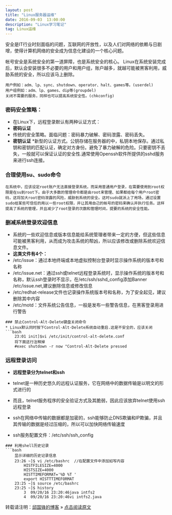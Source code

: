 ```yaml
---
layout: post
title: "Linux服务器运维"
date: 2016-09-03  13:00:00
description: "Linux学习笔记"
tag: Linux运维
---
```



安全是IT行业时刻面临的问题，互联网的开放性，以及人们对网络的依赖与日剧增，使得计算机网络的安全成为信息化建设的一个核心问题。

帐号安全是系统安全的第一道屏障，也是系统安全的核心。
	Linux在系统安装完成后，默认会安装很多不必要的用户和用户组，账户越多，就越可能被黑客利用，威胁系统的安全，所以应该马上删除。

	用户例如：adm、lp、sync、shutdown、operator、halt、games等。(userdel)
	用户组例如：adm、lp、games、dip等(groupdel)
	关闭不需要的服务，同样也可以提高系统安全性。(chkconfig)

### 密码安全策略：
* 在Linux下，远程登录默认有两种认证方式：
* **密码认证**
* 传统的安全策略。面临问题：密码暴力破解、密码泄露、密码丢失。
* **密钥认证**
*新型的认证方式。公钥存储在服务器的中，私钥本地保存。通过私钥和密钥的匹配认证，确定对方身份。避免了暴力破解的危险。只要密钥不丢失，一般就可以保证认证的安全性.通常使用Openssh软件所提供的sshd服务来进行ssh连接。

### 合理使用su、sudo命令
	在系统中，应该设定root账户无法直接登录系统，而采用普通用户登录，在需要使用到root权限是在su到root下。由于大多数的管理命令都是由root来管理、如果都给每个用户root密码，这将加大root密码泄露的风险，威胁到系统的安全。这时sudo就派上了用场，通过设置sudo给某些可信任的用以一些root权限，并让其用自己的帐号的密码来确认并执行任务。这样提高了系统的管理，并且减少了root登录的次数和管理时间，提要的系统的安全性能。	
### 删减系统登录欢迎信息
* 系统的一些欢迎信息或版本信息能给系统管理者带来一定的方便，但这些信息可能被黑客利用，从而成为攻击系统的帮凶，所以应该修改或删除系统欢迎信息文件。
* **这类文件有4个：**
* /etc/issue：通过本地终端或本地虚拟控制台登录时显示操作系统的版本号和名称
* /etc/issue.net：通过ssh或telnet远程登录系统时，显示操作系统的版本号和名称，默认ssh登录时不显示，在/etc/ssh/sshd_config添加Banner /etc/issue.net,建议删除信息或修改信息
* /etc/redhat-release文件也记录操作系统版本号和名称，为了安全起见，建议删除其中内容
* /etc/motd：文件系统公告信息，一般是发布一些警告信息，在黑客登录用进行警告
```
### 禁止Control-Alt-Delete键盘关闭命令
* Linux默认同时按下Control-Alt-Delete系统自动重启.这是不安全的，应该关闭
```bash
	23:01 init]$vi /etc/init/control-alt-delete.conf
	将下面这行注释掉 
	#exec shutdown -r now "Control-Alt-Delete pressed
```
### 远程登录访问
* **远程登录分为telnet和ssh**
* telnet是一种历史悠久的远程认证服务，它在网络中的数据传输是以明文的形式进行的
* 而且，telnet服务程序的安全验证方式及其脆弱，因此应该放弃telnet使用ssh远程登录
	
* ssh在网络中传输的数据都是加密的，ssh能够防止DNS欺骗和IP欺骗，并且其传输的数据是经过压缩的，所以可以加快网络传输速度
* ssh服务配置文件：/etc/ssh/ssh_config
```
### 利用shell历史记录
```bash
	显示详细的历史记录信息
	23:26 ~]$ vi /etc/bashrc  //在配置文件中添加如写内容
		HISTFILESIZE=4000
		HISTSIZE=4000
		HISTTIMEFORMAT='%D %T '
		export HISTTTIMEFORMAT
	23:25 ~]$ source /etc/bashrc 
	23:25 ~]$ history 
    	3  09/20/16 23:20:46java intfs2
    	4  09/20/16 23:20:46vi intfs2.java 
```
转载请注明：[邱国锋的博客](http://qiuguofeng.com) » [点击阅读原文](http://qiuguofeng.com/2016/09/Linux服务器运维一/)

